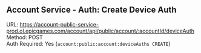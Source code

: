 ## Account Service - Auth: Create Device Auth

URL: https://account-public-service-prod.ol.epicgames.com/account/api/public/account/:accountId/deviceAuth \
Method: POST \
Auth Required: Yes (`account:public:account:deviceAuths CREATE`)
